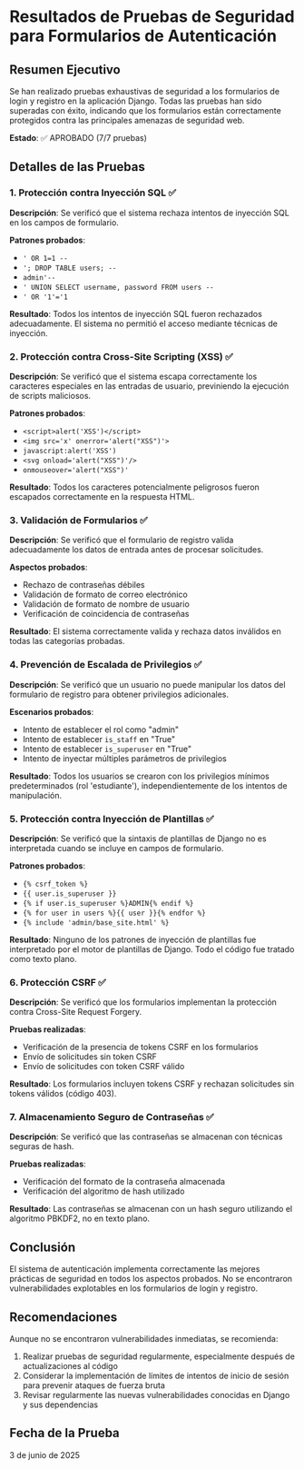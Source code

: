 # Resultados de Pruebas de Seguridad para Formularios de Autenticación

## Resumen Ejecutivo

Se han realizado pruebas exhaustivas de seguridad a los formularios de login y registro en la aplicación Django. Todas las pruebas han sido superadas con éxito, indicando que los formularios están correctamente protegidos contra las principales amenazas de seguridad web.

**Estado**: ✅ APROBADO (7/7 pruebas)

## Detalles de las Pruebas

### 1. Protección contra Inyección SQL ✅

**Descripción**: Se verificó que el sistema rechaza intentos de inyección SQL en los campos de formulario.

**Patrones probados**:
- `' OR 1=1 --`
- `'; DROP TABLE users; --`
- `admin'--`
- `' UNION SELECT username, password FROM users --`
- `' OR '1'='1`

**Resultado**: Todos los intentos de inyección SQL fueron rechazados adecuadamente. El sistema no permitió el acceso mediante técnicas de inyección.

### 2. Protección contra Cross-Site Scripting (XSS) ✅

**Descripción**: Se verificó que el sistema escapa correctamente los caracteres especiales en las entradas de usuario, previniendo la ejecución de scripts maliciosos.

**Patrones probados**:
- `<script>alert('XSS')</script>`
- `<img src='x' onerror='alert("XSS")'>`
- `javascript:alert('XSS')`
- `<svg onload='alert("XSS")'/>` 
- `onmouseover='alert("XSS")'`

**Resultado**: Todos los caracteres potencialmente peligrosos fueron escapados correctamente en la respuesta HTML.

### 3. Validación de Formularios ✅

**Descripción**: Se verificó que el formulario de registro valida adecuadamente los datos de entrada antes de procesar solicitudes.

**Aspectos probados**:
- Rechazo de contraseñas débiles
- Validación de formato de correo electrónico
- Validación de formato de nombre de usuario
- Verificación de coincidencia de contraseñas

**Resultado**: El sistema correctamente valida y rechaza datos inválidos en todas las categorías probadas.

### 4. Prevención de Escalada de Privilegios ✅

**Descripción**: Se verificó que un usuario no puede manipular los datos del formulario de registro para obtener privilegios adicionales.

**Escenarios probados**:
- Intento de establecer el rol como "admin"
- Intento de establecer `is_staff` en "True"
- Intento de establecer `is_superuser` en "True"
- Intento de inyectar múltiples parámetros de privilegios

**Resultado**: Todos los usuarios se crearon con los privilegios mínimos predeterminados (rol 'estudiante'), independientemente de los intentos de manipulación.

### 5. Protección contra Inyección de Plantillas ✅

**Descripción**: Se verificó que la sintaxis de plantillas de Django no es interpretada cuando se incluye en campos de formulario.

**Patrones probados**:
- `{% csrf_token %}`
- `{{ user.is_superuser }}`
- `{% if user.is_superuser %}ADMIN{% endif %}`
- `{% for user in users %}{{ user }}{% endfor %}`
- `{% include 'admin/base_site.html' %}`

**Resultado**: Ninguno de los patrones de inyección de plantillas fue interpretado por el motor de plantillas de Django. Todo el código fue tratado como texto plano.

### 6. Protección CSRF ✅

**Descripción**: Se verificó que los formularios implementan la protección contra Cross-Site Request Forgery.

**Pruebas realizadas**:
- Verificación de la presencia de tokens CSRF en los formularios
- Envío de solicitudes sin token CSRF
- Envío de solicitudes con token CSRF válido

**Resultado**: Los formularios incluyen tokens CSRF y rechazan solicitudes sin tokens válidos (código 403).

### 7. Almacenamiento Seguro de Contraseñas ✅

**Descripción**: Se verificó que las contraseñas se almacenan con técnicas seguras de hash.

**Pruebas realizadas**:
- Verificación del formato de la contraseña almacenada
- Verificación del algoritmo de hash utilizado

**Resultado**: Las contraseñas se almacenan con un hash seguro utilizando el algoritmo PBKDF2, no en texto plano.

## Conclusión

El sistema de autenticación implementa correctamente las mejores prácticas de seguridad en todos los aspectos probados. No se encontraron vulnerabilidades explotables en los formularios de login y registro.

## Recomendaciones

Aunque no se encontraron vulnerabilidades inmediatas, se recomienda:

1. Realizar pruebas de seguridad regularmente, especialmente después de actualizaciones al código
2. Considerar la implementación de límites de intentos de inicio de sesión para prevenir ataques de fuerza bruta
3. Revisar regularmente las nuevas vulnerabilidades conocidas en Django y sus dependencias

## Fecha de la Prueba

3 de junio de 2025
